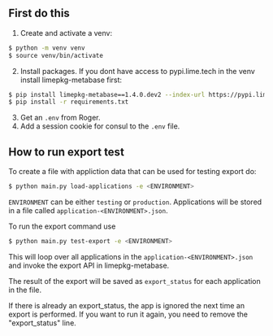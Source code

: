 ## First do this

1. Create and activate a venv:
```bash
$ python -m venv venv
$ source venv/bin/activate 
``` 
2. Install packages. If you dont have access to pypi.lime.tech in the venv install limepkg-metabase first:
```bash
$ pip install limepkg-metabase==1.4.0.dev2 --index-url https://pypi.lime.tech/simple/
$ pip install -r requirements.txt
```
3. Get an `.env` from Roger.
4. Add a session cookie for consul to the `.env` file.

## How to run export test

To create a file with appliction data that can be used for testing export do:

```bash
$ python main.py load-applications -e <ENVIRONMENT>
```

`ENVIRONMENT` can be either `testing` or `production`. Applications will be stored in a file called `application-<ENVIRONMENT>.json`.

To run the export command use

```bash
$ python main.py test-export -e <ENVIRONMENT>
```

This will loop over all applications in the `application-<ENVIRONMENT>.json` and invoke the export API in limepkg-metabase. 

The result of the export will be saved as `export_status` for each application in the file.

If there is already an export_status, the app is ignored the next time an export is performed. If you want to run it again, you need to remove the "export_status" line.


